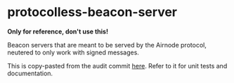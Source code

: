 # protocolless-beacon-server

**Only for reference, don't use this!**

Beacon servers that are meant to be served by the Airnode protocol, neutered to only work with signed messages.

This is copy-pasted from the audit commit [here](https://github.com/api3dao/airnode/tree/991af4d69e82c1954a5c6c8e247cde8eb76101de).
Refer to it for unit tests and documentation.